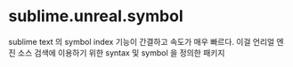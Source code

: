 # sublime.unreal.symbol
 sublime text 의 symbol index 기능이 간결하고 속도가 매우 빠르다. 이걸 언리얼 엔진 소스 검색에 이용하기 위한 syntax 및 symbol 을 정의한 패키지

